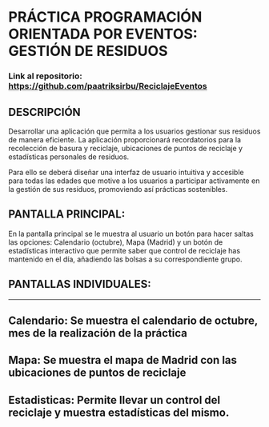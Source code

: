 # PRÁCTICA PROGRAMACIÓN ORIENTADA POR EVENTOS: GESTIÓN DE RESIDUOS
### Link al repositorio: https://github.com/paatriksirbu/ReciclajeEventos

## DESCRIPCIÓN
Desarrollar una aplicación que permita a los usuarios gestionar sus residuos de manera eficiente. La aplicación proporcionará recordatorios para la recolección de basura y reciclaje, ubicaciones de puntos de reciclaje y estadísticas personales de residuos.

Para ello se deberá diseñar una interfaz de usuario intuitiva y accesible para todas las edades que motive a los usuarios a participar activamente en la gestión de sus residuos, promoviendo así prácticas sostenibles.

## PANTALLA PRINCIPAL:
En la pantalla principal se le muestra al usuario un botón para hacer saltas las opciones: Calendario (octubre), Mapa (Madrid) y un botón de estadísticas interactivo que permite saber que control de reciclaje has mantenido en el día, añadiendo las bolsas a su correspondiente grupo.

## PANTALLAS INDIVIDUALES:
--------------------------------
Calendario: Se muestra el calendario de octubre, mes de la realización de la práctica
----
Mapa: Se muestra el mapa de Madrid con las ubicaciones de puntos de reciclaje
----
Estadisticas: Permite llevar un control del reciclaje y muestra estadísticas del mismo. 
----

